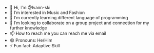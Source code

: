- 👋 Hi, I’m @Ivann-ski
- 👀 I’m interested in Music and Fashion
- 🌱 I’m currently learning different language of programming
- 💞️ I’m looking to collaborate on a group project and connection for my further knowledge
- 📫 How to reach me you can reach me via email 
- 😄 Pronouns: He/Him
- ⚡ Fun fact: Adaptive Skill

<!---
Ivann-ski/Ivann-ski is a ✨ special ✨ repository because its `README.md` (this file) appears on your GitHub profile.
You can click the Preview link to take a look at your changes.
--->
